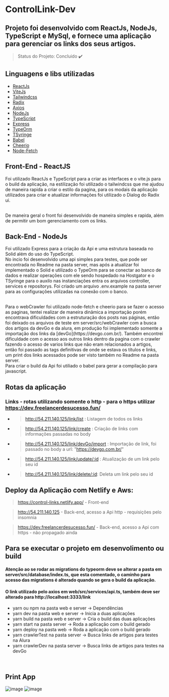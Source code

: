 ﻿# ControlLink-Dev
 
 ## Projeto foi desenvolvido com ReactJs, NodeJs, TypeScript e MySql, e fornece uma aplicação para gerenciar os links dos seus artigos.
 
 > Status do Projeto: Concluido :heavy_check_mark:
 
 ## Linguagens e libs utilizadas

- [ReactJs](https://reactjs.org/)
- [ViteJs](https://vitejs.dev/)
- [Tailwindcss](https://tailwindcss.com/)
- [Radix](https://www.radix-ui.com/)
- [Axios](https://axios-http.com/)
- [NodeJs](https://nodejs.org/en/)
- [TypeScript](https://www.typescriptlang.org/)
- [Express](http://expressjs.com/pt-br/)
- [TypeOrm](https://typeorm.io/)
- [TSyringe](https://github.com/Microsoft/tsyringe)
- [Babel](https://babeljs.io/)
- [Cheerio](https://cheerio.js.org/)
- [Node-Fetch](https://www.npmjs.com/package/node-fetch)


 
 ## Front-End - ReactJS
 
 Foi utilizado ReactJs e TypeScript para a criar as interfaces e o vite.js para o build da aplicação, na estilização foi utilizado o tailwindcss que me ajudou de maneira rapida a criar o estilo da pagina, para os modais da aplicação utilizados para criar e atualizar informações foi utilizado o Dialog do Radix ui.
 
 <br>
 De maneira geral o front foi desenvolvido de maneira simples e rapida, além de permitir um bom gerenciamento com os links.
 
 ## Back-End - NodeJs
 
 Foi utilizado Express para a criação da Api e uma estrutura baseada no Solid além do uso do TypeScript.
 <br>
 No incio foi desenvolvido uma api simples para testes, que pode ser encontrada no Readme na pasta server, mas após a atualizar foi implementado o Solid e utilizado o TypeOrm para se conectar ao banco de dados e realizar operações com ele sendo hospedado na Hostgator e o TSyringe para o auxilo nas instanciações entra os arquivos controller, services e repositorys. Foi criado um arquivo .env.example na pasta server para as configurações utilizadas na conexão com o banco.
 
 <br>
 Para o webCrawler foi utilizado node-fetch e cheerio para se fazer o acesso as paginas, tentei realizar de maneira dinâmica a importação porém encontrava dificuldades com a estruturação dos posts nas páginas, então foi deixado os arquivos de teste em server/src/webCrawler com a busca dos artigos da devGo e da alura, em produção foi implementado somente a importação dos links da [devGo](https://devgo.com.br/). Também encontrei dificuldade com o acesso aos outros links dentro da pagina com o crawler fazendo o acesso de varios links que não eram relacionados a artigos, então foi passado as tags definitivas de onde se estava os títulos e links, um print dos links acessados pode ser visto também no Readme na pasta server.  
 
<br>
Para criar o build da Api foi utiliado o babel para gerar a compilação para javascript.  

<br>

## Rotas da aplicação
### Links - rotas utilizando somente o http - para o https utilizar https://dev.freelancerdesucesso.fun/
- > http://54.211.140.125/link/list : Listagem de todos os links
- > http://54.211.140.125/link/create : Criação de links com informações passadas no body
- > http://54.211.140.125/link/devGo/import : Importação de link, foi passado no body a url: "https://devgo.com.br/"
- > http://54.211.140.125/link/update/:id : Atualização de um link pelo seu id
- > http://54.211.140.125/link/delete/:id: Deleta um link pelo seu id

## Deploy da Aplicação com Netlify e Aws:

> https://control-links.netlify.app/ - Front-end

> http://54.211.140.125 - Back-end, acesso a Api http - requisições pelo insomnia

> https://dev.freelancerdesucesso.fun/ - Back-end, acesso a Api com https - não propagado ainda

## Para se executar o projeto em desenvolimento ou build

#### Atenção ao se rodar as migrations do typeorm deve se alterar a pasta em server/src/database/index.ts, que esta comentado, o caminho para acesso das migrations é alterado quando se gera o build da aplicação.
#### O link utilizado pelo axios em web/src/services/api.ts, também deve ser alterado para http://localhost:3333/link

- yarn ou npm na pasta web e server -> Dependências
- yarn dev na pasta web e server -> Inicia a duas aplicações
- yarn build na pasta web e server -> Cria o build das duas aplicações
- yarn start na pasta server -> Roda a aplicação com o build gerado
- yarn deploy na pasta web -> Roda a aplicação com o build gerado
- yarn crawlerTest na pasta server -> Busca links de artigos para testes na Alura
- yarn crawlerDev na pasta server -> Busca links de artigos para testes na devGo
 
 <br>
 
 ## Print App
 ![image](https://user-images.githubusercontent.com/77466610/192182660-9ddf644d-81ea-41aa-89fe-b04402a4b658.png)
 ![image](https://user-images.githubusercontent.com/77466610/192182735-0ce41fde-4a5e-46aa-9b86-f5cf7c7096c4.png)

 
